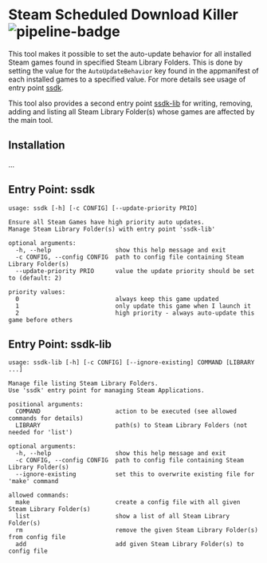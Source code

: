 # Steam Scheduled Download Killer ![pipeline-badge][badge-checks]
This tool makes it possible to set the auto-update behavior for all installed
Steam games found in specified Steam Library Folders. This is done by setting
the value for the `AutoUpdateBehavior` key found in the appmanifest of each
installed games to a specified value. For more details see usage of entry point
[ssdk][toc-ep-ssdk].

This tool also provides a second entry point [ssdk-lib][toc-ep-ssdk-lib] for
writing, removing, adding and listing all Steam Library Folder(s) whose games
are affected by the main tool.

## Installation
...

## Entry Point: ssdk
```
usage: ssdk [-h] [-c CONFIG] [--update-priority PRIO]

Ensure all Steam Games have high priority auto updates.
Manage Steam Library Folder(s) with entry point 'ssdk-lib'

optional arguments:
  -h, --help                  show this help message and exit
  -c CONFIG, --config CONFIG  path to config file containing Steam Library Folder(s)
  --update-priority PRIO      value the update priority should be set to (default: 2)

priority values:
  0                           always keep this game updated
  1                           only update this game when I launch it
  2                           high priority - always auto-update this game before others
```

## Entry Point: ssdk-lib
```
usage: ssdk-lib [-h] [-c CONFIG] [--ignore-existing] COMMAND [LIBRARY ...]

Manage file listing Steam Library Folders.
Use 'ssdk' entry point for managing Steam Applications.

positional arguments:
  COMMAND                     action to be executed (see allowed commands for details)   
  LIBRARY                     path(s) to Steam Library Folders (not needed for 'list')   

optional arguments:
  -h, --help                  show this help message and exit
  -c CONFIG, --config CONFIG  path to config file containing Steam Library Folder(s)     
  --ignore-existing           set this to overwrite existing file for 'make' command     

allowed commands:
  make                        create a config file with all given Steam Library Folder(s)
  list                        show a list of all Steam Library Folder(s)
  rm                          remove the given Steam Library Folder(s) from config file  
  add                         add given Steam Library Folder(s) to config file
```

[badge-checks]: https://github.com/vlntnwbr/ssdk/workflows/Tests/badge.svg

[toc-ep-ssdk]: #entry-point-ssdk
[toc-ep-ssdk-lib]: #entry-point-ssdk-lib